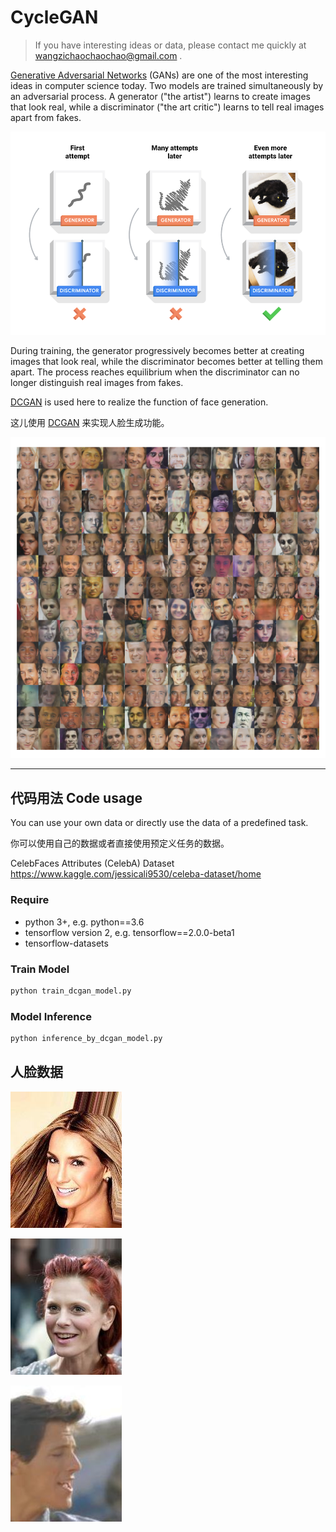 # CycleGAN
> If you have interesting ideas or data, please contact me quickly at wangzichaochaochao@gmail.com .


[Generative Adversarial Networks](https://arxiv.org/abs/1406.2661) (GANs) are one of the most interesting ideas in computer science today. Two models are trained simultaneously by an adversarial process. A generator ("the artist") learns to create images that look real, while a discriminator ("the art critic") learns to tell real images apart from fakes.

![](gan2.png)

During training, the generator progressively becomes better at creating images that look real, while the discriminator becomes better at telling them apart. The process reaches equilibrium when the discriminator can no longer distinguish real images from fakes.

[DCGAN](https://arxiv.org/pdf/1511.06434.pdf) is used here to realize the function of face generation.

这儿使用 [DCGAN](https://arxiv.org/pdf/1511.06434.pdf) 来实现人脸生成功能。

![](face_generations_by_Face_DCGAN.png)

---

## 代码用法 Code usage

You can use your own data or directly use the data of a predefined task.

你可以使用自己的数据或者直接使用预定义任务的数据。

CelebFaces Attributes (CelebA) Dataset https://www.kaggle.com/jessicali9530/celeba-dataset/home

### Require

+ python 3+, e.g. python==3.6
+ tensorflow version 2, e.g. tensorflow==2.0.0-beta1
+ tensorflow-datasets

### Train Model

```python
python train_dcgan_model.py
```

### Model Inference

```python
python inference_by_dcgan_model.py
```

## 人脸数据

![](img_align_celeba_example/000001.jpg)

![](img_align_celeba_example/000002.jpg)

![](img_align_celeba_example/000003.jpg)
